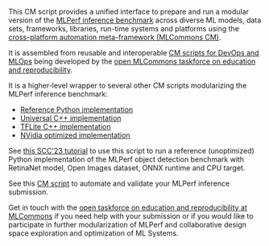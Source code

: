﻿This CM script provides a unified interface to prepare and run a modular version of the [MLPerf inference benchmark](https://arxiv.org/abs/1911.02549)
across diverse ML models, data sets, frameworks, libraries, run-time systems and platforms
using the [cross-platform automation meta-framework (MLCommons CM)](https://github.com/mlcommons/ck).

It is assembled from reusable and interoperable [CM scripts for DevOps and MLOps](../list_of_scripts.md)
being developed by the [open MLCommons taskforce on education and reproducibility](../mlperf-education-workgroup.md).

It is a higher-level wrapper to several other CM scripts modularizing the MLPerf inference benchmark:
* [Reference Python implementation](../app-mlperf-inference-reference)
* [Universal C++ implementation](../app-mlperf-inference-cpp)
* [TFLite C++ implementation](../app-mlperf-inference-tflite-cpp)
* [NVidia optimized implementation](app-mlperf-inference-nvidia)

See [this SCC'23 tutorial](https://github.com/mlcommons/ck/blob/master/docs/tutorials/sc22-scc-mlperf.md) 
to use this script to run a reference (unoptimized) Python implementation of the MLPerf object detection benchmark 
with RetinaNet model, Open Images dataset, ONNX runtime and CPU target.

See this [CM script](../run-mlperf-inference-app) to automate and validate your MLPerf inference submission.

Get in touch with the [open taskforce on education and reproducibility at MLCommons](https://github.com/mlcommons/ck/blob/master/docs/mlperf-education-workgroup.md)
if you need help with your submission or if you would like to participate in further modularization of MLPerf 
and collaborative design space exploration and optimization of ML Systems.
